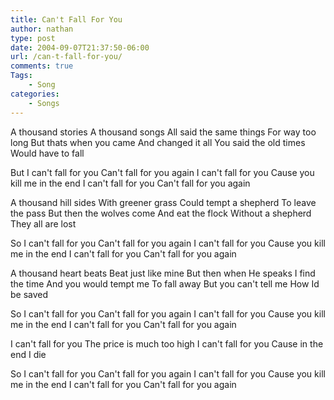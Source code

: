 ```yaml
---
title: Can't Fall For You
author: nathan
type: post
date: 2004-09-07T21:37:50-06:00
url: /can-t-fall-for-you/
comments: true
Tags:
    - Song
categories:
    - Songs
---
```

A thousand stories
A thousand songs
All said the same things
For way too long
But thats when you came
And changed it all
You said the old times
Would have to fall

But I can't fall for you
Can't fall for you again
I can't fall for you
Cause you kill me in the end
I can't fall for you
Can't fall for you again

A thousand hill sides
With greener grass
Could tempt a shepherd
To leave the pass
But then the wolves come
And eat the flock
Without a shepherd
They all are lost

So I can't fall for you
Can't fall for you again
I can't fall for you
Cause you kill me in the end
I can't fall for you
Can't fall for you again

A thousand heart beats
Beat just like mine
But then when He speaks
I find the time
And you would tempt me
To fall away
But you can't tell me
How Id be saved

So I can't fall for you
Can't fall for you again
I can't fall for you
Cause you kill me in the end
I can't fall for you
Can't fall for you again

I can't fall for you
The price is much too high
I can't fall for you
Cause in the end I die

So I can't fall for you
Can't fall for you again
I can't fall for you
Cause you kill me in the end
I can't fall for you
Can't fall for you again
